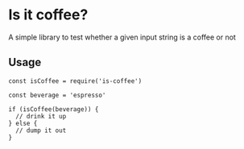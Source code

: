 # Is it coffee?

A simple library to test whether a given input string is a coffee or not

## Usage

```
const isCoffee = require('is-coffee')

const beverage = 'espresso'

if (isCoffee(beverage)) {
  // drink it up
} else {
  // dump it out
}
```
